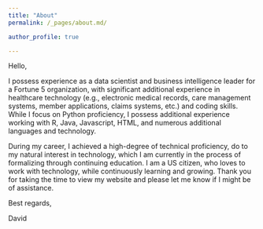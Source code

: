 ```yaml
---
title: "About"
permalink: /_pages/about.md/

author_profile: true

---
```


Hello, 

I possess experience as a data scientist and business intelligence leader for a Fortune 5 organization, with significant additional experience in healthcare technology (e.g., electronic medical records, care management systems, member applications, claims systems, etc.) and coding skills. While I focus on Python proficiency, I possess additional experience working with R, Java, Javascript, HTML, and numerous additional languages and technology. 

During my career, I achieved a high-degree of technical proficiency, do to my natural interest in technology, which I am currently in the process of formalizing through continuing education. I am a US citizen, who loves to work with technology, while continuously learning and growing. Thank you for taking the time to view my website and please let me know if I might be of assistance.  

Best regards,  

David
